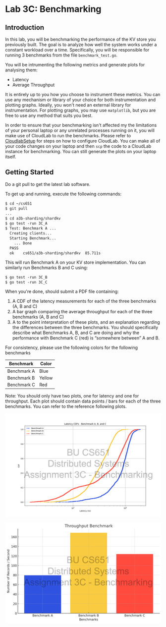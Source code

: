# Lab 3C: Benchmarking

## Introduction

In this lab, you will be benchmarking the performance of the KV store you previously built. The goal is to analyze how well the system works under a constant workload over a time. Specifically, you will be responsible for running 3 benchmarks from the file `benchmark_test.go`.

You will be intrumenting the following metrics and generate plots for analysing them:

- Latency
- Average Throughput

It is entirely up to you how you choose to instrument these metrics. You can use any mechanism or library of your choice for both instrumentation and plotting graphs. Ideally, you won't need an external library for instrumentation. For plotting graphs, you may use `matplotlib`, but you are free to use any method that suits you best.

In order to ensure that your benchmarking isn't affected my the limitations of your personal laptop or any unrelated processes running on it, you will make use of CloudLab to run the benchmarks. Please refer to [CloudlabSetup](./CloudLabSetup/CloudlabSetup.md) for steps on how to configure CloudLab. You can make all of your code changes on your laptop and then `scp` the code to a CloudLab instance for benchmarking. You can still generate the plots on your laptop itself.

## Getting Started

Do a git pull to get the latest lab software.

To get up and running, execute the following commands:

```
$ cd ~/cs651
$ git pull
...
$ cd a3b-sharding/shardkv
$ go test -run 3C_A
$ Test: Benchmark A ...
  Creating clients...
  Starting Benchmark...
    ... Done
  PASS
  ok  	cs651/a3b-sharding/shardkv	85.711s
```

This will run Benchmark A on your KV store implementation. You can similarly run Benchmarks B and C using:

```
$ go test -run 3C_B
$ go test -run 3C_C
```

When you're done, should submit a PDF file containing:

1. A CDF of the latency measurements for each of the three benchmarks (A, B and C)
2. A bar graph comparing the average throughput for each of the three benchmarks (A, B and C)
3. A to the point interpretation of these plots, and an explanation regarding the differences between the three benchmarks. You should specifically describe what Benchmarks A, B, and C are doing and why the performance with Benchmark C (red) is “somewhere between” A and B.

For consistency, please use the following colors for the following benchmarks

| Benchmark   | Color  |
| ----------- | ------ |
| Benchmark A | Blue   |
| Benchmark B | Yellow |
| Benchmark C | Red    |

Note: You should only have two plots, one for latency and one for throughput. Each plot should contain data points / bars for each of the three benchmarks. You can refer to the reference following plots.

![Latency Benchmark](./reference-plots/LatencyBenchmarkCloudLab.png)

![Throughput Benchmark](./reference-plots/ThroughputBenchmarkCloudLab.png)
